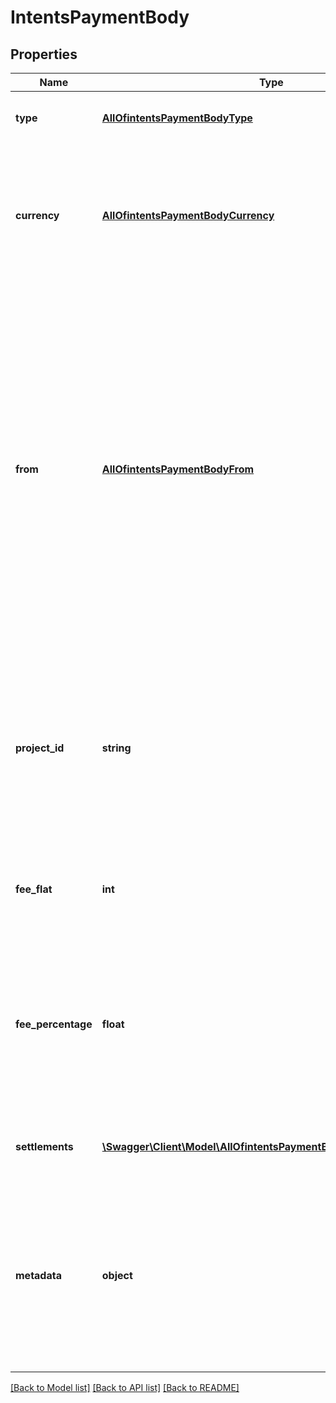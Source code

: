 # IntentsPaymentBody

## Properties
Name | Type | Description | Notes
------------ | ------------- | ------------- | -------------
**type** | [**AllOfintentsPaymentBodyType**](AllOfintentsPaymentBodyType.md) | The type of Payment Intent to create. | 
**currency** | [**AllOfintentsPaymentBodyCurrency**](AllOfintentsPaymentBodyCurrency.md) | The currency to collect for the payment. If a &#x60;project_id&#x60; is provided, this currency must equate to the currency of the project account. | [optional] 
**from** | [**AllOfintentsPaymentBodyFrom**](AllOfintentsPaymentBodyFrom.md) | Optionally provide the buyer Participant to prefill information in the Checkout UI. If no buyer Participant is provided, then the Checkout UI will include a field to collect their email address. Not providing a buyer Participant is best practice when creating a &#x60;payment_link&#x60; intent where you expect multiple different buyers to interact with the link. | [optional] 
**project_id** | **string** | Optionally provide a &#x60;project_id&#x60; to target the payemnt at an existing project account. If no &#x60;project_id&#x60; is provided, a new Project will be automatically provisioned for you. | [optional] 
**fee_flat** | **int** | A flat fee to charge the buyer Participant on successfully completing a Checkout. | [optional] 
**fee_percentage** | **float** | A fee percentage to charge the buyer Participant on successfully completing a Checkout. Fee percentages must be provided as a fraction, ie. 1.5% as 0.015. | [optional] 
**settlements** | [**\Swagger\Client\Model\AllOfintentsPaymentBodySettlementsItems[]**](.md) | A list of settlements that the buyer Participant must fulfill. | 
**metadata** | **object** | A free-form metadata object that you can use to store against the intent. This is incredibly useful for storing a correlation ID that relates to an entity on your own system. | [optional] 

[[Back to Model list]](../../README.md#documentation-for-models) [[Back to API list]](../../README.md#documentation-for-api-endpoints) [[Back to README]](../../README.md)

